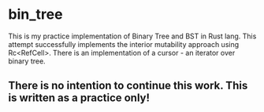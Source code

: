 # bin_tree

This is my practice implementation of Binary Tree and BST in Rust lang.
This attempt successfully implements the interior mutability approach using Rc<RefCell<Node>>.
There is an implementation of a cursor - an iterator over binary tree.

## There is no intention to continue this work. This is written as a practice only!
